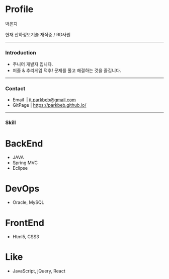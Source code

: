 Profile
==============

박은지

현재 산하정보기술 재직중 / RD사원
*****
### Introduction

* 주니어 개발자 입니다.
* 퍼즐 & 추리게임 덕후! 문제를 풀고 해결하는 것을 즐깁니다.

* * *
### Contact

* Email&nbsp;&nbsp;| it.parkbeb@gmail.com
* GitPage | https://parkbeb.github.io/

* * *
### Skill

# BackEnd

* JAVA
* Spring MVC
* Eclipse

# DevOps

* Oracle, MySQL

# FrontEnd

* Html5, CSS3

# Like

* JavaScript, jQuery, React


